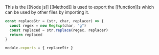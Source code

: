 This is the [[Node js]] [[Method]] is used to export the [[function]]s which can be used by other files by importing it.

```js
const replaceStr = (str, char, replacer) => {
  const regex = new RegExp(char, "g")
  const replaced = str.replace(regex, replacer)
  return replaced
}

module.exports = { replaceStr }
```

